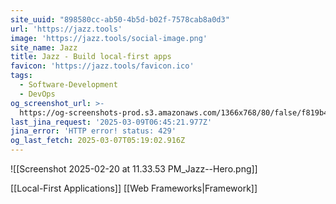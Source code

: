 ```yaml
---
site_uuid: "898580cc-ab50-4b5d-b02f-7578cab8a0d3"
url: 'https://jazz.tools'
image: 'https://jazz.tools/social-image.png'
site_name: Jazz
title: Jazz - Build local-first apps
favicon: 'https://jazz.tools/favicon.ico'
tags:
  - Software-Development
  - DevOps
og_screenshot_url: >-
  https://og-screenshots-prod.s3.amazonaws.com/1366x768/80/false/f819b4e701a2dc494be75f972972c0057931844a646b33467a69ea98f9c4f435.jpeg
last_jina_request: '2025-03-09T06:45:21.977Z'
jina_error: 'HTTP error! status: 429'
og_last_fetch: 2025-03-07T05:19:02.916Z
---
```

![[Screenshot 2025-02-20 at 11.33.53 PM_Jazz--Hero.png]]

[[Local-First Applications]]
[[Web Frameworks|Framework]]

